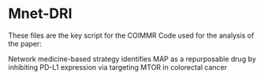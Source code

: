 # Mnet-DRI
These files are the key script for the COIMMR Code used for the analysis of the paper:

Network medicine-based strategy identifies MAP as a repurposable drug by inhibiting PD-L1 expression via targeting MTOR in colorectal cancer
